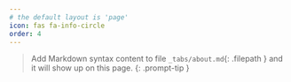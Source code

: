 ```yaml
---
# the default layout is 'page'
icon: fas fa-info-circle
order: 4
---
```


<!-- markdownlint-disable MD041 -->

> Add Markdown syntax content to file `_tabs/about.md`{: .filepath } and it will show up on this page.
> {: .prompt-tip }

<!-- markdownlint-enable MD041 -->
